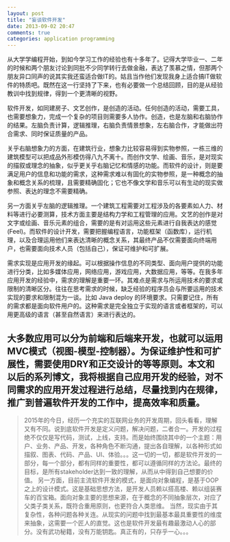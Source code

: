 ```yaml
---
layout: post
title: "妄谈软件开发"
date: 2013-09-02 20:47
comments: true
categories: application programming
---
```


从大学学编程开始，到如今学习工作的经验也有十多年了。记得大学毕业一、二年的时候和两个朋友讨论到同批不少同学转行去做金融，表达了羡慕之情，但那两个朋友异口同声的说其实我还蛮适合做IT的。姑且当作他们发现我身上适合搞IT做软件的特质吧。既然在这一行坚持了下来，也有必要做一个总结回顾，目的是从经验教训中找到规律，得到一个更清晰的视野。

软件开发，如同建房子、文艺创作，是创造的活动。任何创造的活动，需要工具，也需要想象力，完成一个复杂的项目则需要多人协作。创造，也是左脑和右脑协作的结果。左脑负责计算，逻辑推理，右脑负责情景想象，左右脑合作，才能做出符合需求、同时保证质量的产品。

关乎右脑想象力的方面，在建筑行业，想象力比较容易得到实物参照，一栋三维的建筑模型可以把成品外形模仿得八九不离十。而创作文学、绘画、音乐，是对现实的描叙或理念的抽象，似乎更关乎右脑记忆和情感的功能。而软件的设计，则是要满足用户的信息和功能的需求，这种需求难以有固化的实物参照，是一种概念的抽象和概念关系的梳理，且需要精确固化；它也不像文学和音乐可以有生动的现实做参照、表达的理念不需要精确。

另一方面关乎左脑的逻辑推理。一个建筑工程需要对工程涉及的各要素如人力、材料等进行必要测算，技术方面主要是结构力学和工程管理的应用。文艺的创作是对文字或绘画、音乐元素的组合，需要的是有对运用这些元素进行自我表达的感觉(Feel)。而软件的设计开发，需要把握编程语言，功能框架（函数库），运行机理，以及合理运用他们来表达清晰的概念关系，其最终产品不仅需要面向终端用户，也需要面向技术人员（包括自己），保证可维护和可扩展。

需求实现是应用开发的缘起。可以根据操作信息的不同类型、面向用户提供的功能进行分类，比如多媒体应用，网络应用，游戏应用，大数据应用，等等。在我多年应用开发的经验中，需求的理解是重要一环。其难点是需求与所运用技术的要求或限制的清晰区分。往往在思考需求的时候，缺乏经验的程序员会与所要运用的技术实现的要求和限制混为一谈。比如 Java deploy 的环境要求。只需要记住，所有的需求都是面向软件用户的。这种需求是完全独立于实现的语言或者框架的，可以用更高级的语言（甚至自然语言）来进行表达的。

大多数应用可以分为前端和后端来开发，也就可以运用MVC模式（视图-模型-控制器）。为保证维护性和可扩展性，需要使用DRY和正交设计的等等原则。本文和以后的系列博文，我将根据自己应用开发的经验，对不同需求的应用开发过程进行总结，尽量找到内在规律，推广到普遍软件开发的工作中，提高效率和质量。
------
>2015年的今日，经历一个充实的互联网业务的开发周期，回头看看，理解又有不同。说到底软件开发是定义问题，解决问题，二者合一。开发的过程绝不仅仅是写代码，测试，上线，支持。而是始终围绕其中的一个主题：用户、业务、产品、开发，各种角色不断沟通，提出各自理解，以各种形式如描叙、图表、代码、产品、UI、体验。。。这一切的一切，都是软件开发的一部分，每一个部分，都有同样的重要性，都可以遵循同样的方法论。最终的目标，是所有stakeholder达到一致的理解，从而从中得到自己想要的价值。
>另一方面，目前主流软件开发的模式，是面向对象编程，是基于OOP之上的设计模式。这是基础思想方法，是开发人员赖以搭高楼、赖以组装赛车的百宝箱。面向对象主要的思想来源，在于概念的不同抽象层次，对应了父类子类关系，既符合重用原则，也更符合人类思维。
>当然，现实由于其复杂性，各种问题各种关连。从现实的问题中找到最基本最具重要性的维度来抽象，这需要一个匠人的直觉。这也是软件开发最有趣最激动人心的部分。没有武功秘籍，没有万能钥匙。真正有的，只存乎一心。。。
